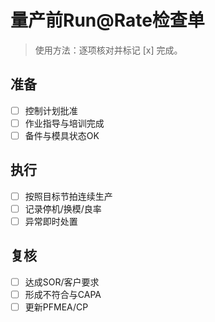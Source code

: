 # 量产前Run@Rate检查单

> 使用方法：逐项核对并标记 [x] 完成。

## 准备

- [ ] 控制计划批准
- [ ] 作业指导与培训完成
- [ ] 备件与模具状态OK

## 执行

- [ ] 按照目标节拍连续生产
- [ ] 记录停机/换模/良率
- [ ] 异常即时处置

## 复核

- [ ] 达成SOR/客户要求
- [ ] 形成不符合与CAPA
- [ ] 更新PFMEA/CP

